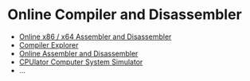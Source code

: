 # Online Compiler and Disassembler

- [Online x86 / x64 Assembler and Disassembler](https://defuse.ca/online-x86-assembler.htm)
- [Compiler Explorer](https://godbolt.org/)
- [Online Assembler and Disassembler](https://shell-storm.org/online/Online-Assembler-and-Disassembler/)
- [CPUlator Computer System Simulator](https://cpulator.01xz.net/)
- ...
